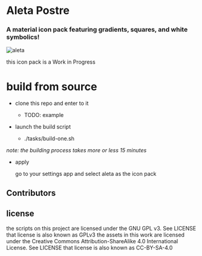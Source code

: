 # Aleta Postre 

### A material icon pack featuring gradients, squares, and white symbolics!

![aleta](https://hg.sr.ht/~germe-fur/aleta-postre/raw/other/Screenshots/presentacion.png?rev=tip)

this icon pack is a Work in Progress

# build from source

* clone this repo and enter to it

	- TODO: example

* launch the build script

	- ./tasks/build-one.sh

*note: the building process takes more or less 15 minutes*

* apply

	go to your settings app and select aleta as the icon pack

## Contributors

	

## license

the scripts on this project are licensed under the GNU GPL v3. See LICENSE
	that license is also known as GPLv3
the assets in this work are licensed under the Creative Commons Attribution-ShareAlike 4.0 International License. See LICENSE
	that license is also known as CC-BY-SA-4.0
